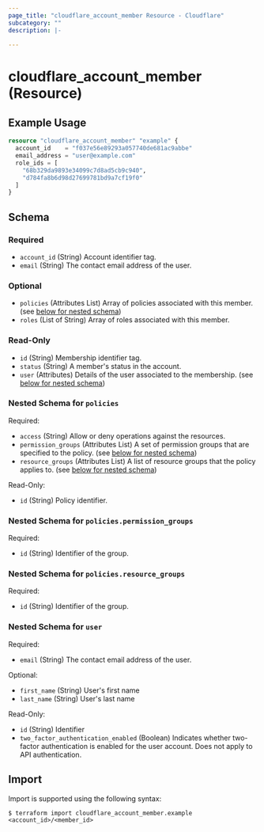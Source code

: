 ```yaml
---
page_title: "cloudflare_account_member Resource - Cloudflare"
subcategory: ""
description: |-
  
---
```


# cloudflare_account_member (Resource)



## Example Usage

```terraform
resource "cloudflare_account_member" "example" {
  account_id    = "f037e56e89293a057740de681ac9abbe"
  email_address = "user@example.com"
  role_ids = [
    "68b329da9893e34099c7d8ad5cb9c940",
    "d784fa8b6d98d27699781bd9a7cf19f0"
  ]
}
```
<!-- schema generated by tfplugindocs -->
## Schema

### Required

- `account_id` (String) Account identifier tag.
- `email` (String) The contact email address of the user.

### Optional

- `policies` (Attributes List) Array of policies associated with this member. (see [below for nested schema](#nestedatt--policies))
- `roles` (List of String) Array of roles associated with this member.

### Read-Only

- `id` (String) Membership identifier tag.
- `status` (String) A member's status in the account.
- `user` (Attributes) Details of the user associated to the membership. (see [below for nested schema](#nestedatt--user))

<a id="nestedatt--policies"></a>
### Nested Schema for `policies`

Required:

- `access` (String) Allow or deny operations against the resources.
- `permission_groups` (Attributes List) A set of permission groups that are specified to the policy. (see [below for nested schema](#nestedatt--policies--permission_groups))
- `resource_groups` (Attributes List) A list of resource groups that the policy applies to. (see [below for nested schema](#nestedatt--policies--resource_groups))

Read-Only:

- `id` (String) Policy identifier.

<a id="nestedatt--policies--permission_groups"></a>
### Nested Schema for `policies.permission_groups`

Required:

- `id` (String) Identifier of the group.


<a id="nestedatt--policies--resource_groups"></a>
### Nested Schema for `policies.resource_groups`

Required:

- `id` (String) Identifier of the group.



<a id="nestedatt--user"></a>
### Nested Schema for `user`

Required:

- `email` (String) The contact email address of the user.

Optional:

- `first_name` (String) User's first name
- `last_name` (String) User's last name

Read-Only:

- `id` (String) Identifier
- `two_factor_authentication_enabled` (Boolean) Indicates whether two-factor authentication is enabled for the user account. Does not apply to API authentication.

## Import

Import is supported using the following syntax:

```shell
$ terraform import cloudflare_account_member.example <account_id>/<member_id>
```
